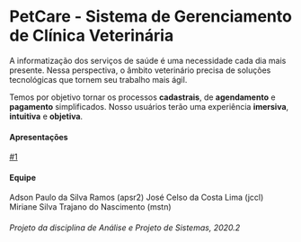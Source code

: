 # PetCare - Sistema de Gerenciamento de Clínica Veterinária

A informatização dos serviços de saúde é uma necessidade cada dia mais presente. Nessa perspectiva, o âmbito veterinário precisa de soluções tecnológicas que tornem seu trabalho mais ágil.

Temos por objetivo tornar os processos **cadastrais**, de **agendamento** e **pagamento** simplificados. Nosso usuários terão uma experiência **imersiva**, **intuitiva** e **objetiva**.  

#### Apresentações

[#1](https://docs.google.com/presentation/d/15vYxj2JtVngZ004TxOiINw0GD6zZyxfREf23JDB-61k/edit?usp=sharing)

#### Equipe
Adson Paulo da Silva Ramos (apsr2)
José Celso da Costa Lima (jccl)
Miriane Silva Trajano do Nascimento (mstn)

###### Projeto da disciplina de Análise e Projeto de Sistemas, 2020.2